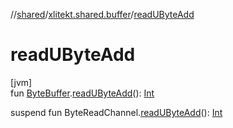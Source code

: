 //[shared](../../index.md)/[xlitekt.shared.buffer](index.md)/[readUByteAdd](read-u-byte-add.md)

# readUByteAdd

[jvm]\
fun [ByteBuffer](https://docs.oracle.com/javase/8/docs/api/java/nio/ByteBuffer.html).[readUByteAdd](read-u-byte-add.md)(): [Int](https://kotlinlang.org/api/latest/jvm/stdlib/kotlin/-int/index.html)

suspend fun ByteReadChannel.[readUByteAdd](read-u-byte-add.md)(): [Int](https://kotlinlang.org/api/latest/jvm/stdlib/kotlin/-int/index.html)
